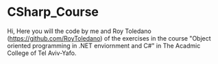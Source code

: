 # CSharp_Course

Hi,
Here you will the code by me and Roy Toledano (https://github.com/RoyToledano) of the exercises in the course "Object oriented programming in .NET enviornment and C#" in The Acadmic College of Tel Aviv-Yafo.
